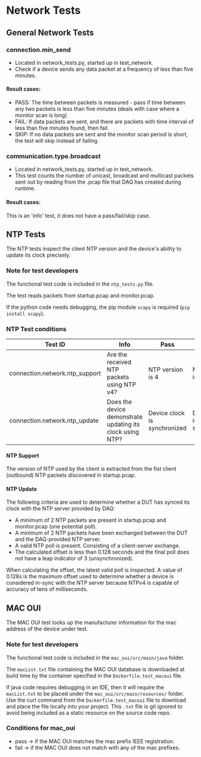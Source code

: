 # Network Tests

## General Network Tests

### connection.min_send
- Located in network_tests.py, started up in test_network.
- Check if a device sends any data packet at a frequency of less than five minutes.

#### Result cases:
- PASS: The time between packets is measured - pass if time between any two packets is less than five minutes (deals with case where a monitor scan is long)
- FAIL: If data packets are sent, and there are packets with time interval of less than five minutes found, then fail.
- SKIP: If no data packets are sent and the monitor scan period is short, the test will skip instead of failing.

### communication.type.broadcast
- Located in network_tests.py, started up in test_network.
- This test counts the number of unicast, broadcast and multicast packets sent out by reading from the .pcap file that DAQ has created during runtime.

#### Result cases:
This is an 'info' test, it does not have a pass/fail/skip case.


## NTP Tests
The NTP tests inspect the client NTP version and the device's ability to update its clock precisely.

### Note for test developers 
The functional test code is included in the `ntp_tests.py` file.

The test reads packets from startup.pcap and monitor.pcap.

If the python code needs debugging, the pip module `scapy` is required (`pip install scapy`).

### NTP Test conditions
| Test ID |  Info | Pass | Fail | Skip |
|---|---|---|---|---|
| connection.network.ntp_support | Are the received NTP packets using NTP v4? | NTP version is 4 | NTP version is not 4 | No NTP packets are received |
| connection.network.ntp_update | Does the device demonstrate updating its clock using NTP? | Device clock is synchronized | Device clock is not synchronized | Not enough NTP packets are received |

#### NTP Support ####
The version of NTP used by the client is extracted from the fist client (outbound) NTP packets discovered in startup.pcap.

#### NTP Update ####
The following criteria are used to determine whether a DUT has synced its clock with the NTP server provided by DAQ:
 - A minimum of 2 NTP packets are present in startup.pcap and monitor.pcap (one potential poll).
 - A minimum of 2 NTP packets have been exchanged between the DUT and the DAQ-provided NTP server.
 - A valid NTP poll is present. Consisting of a client-server exchange.
 - The calculated offset is less than 0.128 seconds and the final poll does not have a leap indicator of 3 (unsynchronized).

When calculating the offset, the latest valid poll is inspected. A value of 0.128s is the maximum offset used to determine whether a device is considered in-sync with the NTP server because NTPv4 is capable of accuracy of tens of milliseconds.


## MAC OUI
The MAC OUI test looks up the manufacturer information for the mac address of the device under test.

### Note for test developers 
The functional test code is included in the `mac_oui/src/main/java` folder.

The `macList.txt` file containing the MAC OUI database is downloaded at build time by the container specified in
the `Dockerfile.test_macoui` file.

If java code requires debugging in an IDE, then it will require the `macList.txt` to be placed under the 
`mac_oui/src/main/resources/` folder. Use the curl command from the `Dockerfile.test_macoui` file to download and 
place the file locally into your project. This `.txt` file is git ignored to avoid being included as a 
static resource on the source code repo.

### Conditions for mac_oui
 - pass -> if the MAC OUI matches the mac prefix IEEE registration.
 - fail -> if the MAC OUI does not match with any of the mac prefixes.
